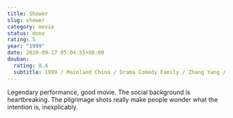 ```yaml
---
title: Shower
slug: shower
category: movie
status: done
rating: 5
year: "1999"
date: 2020-09-17 05:04:55+08:00
douban:
  rating: 8.4
  subtitle: 1999 / Mainland China / Drama Comedy Family / Zhang Yang / Jiang Wu Pu Cunxin
---
```


Legendary performance, good movie. The social background is heartbreaking. The pilgrimage shots really make people wonder what the intention is, inexplicably.

